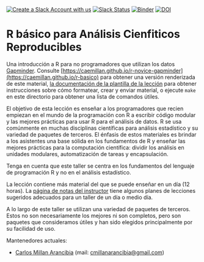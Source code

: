 [![Create a Slack Account with us](https://img.shields.io/badge/Create_Slack_Account-The_Carpentries-071159.svg)](https://slack-invite.carpentries.org/)
[![Slack Status](https://img.shields.io/badge/Slack_Channel-swc--r--gapminder-E01563.svg)](https://carpentries.slack.com/messages/C9Y0M3YKG)
[![Binder](https://mybinder.org/badge_logo.svg)](https://mybinder.org/v2/gh/swcarpentry/r-novice-gapminder/binder?urlpath=rstudio)
[![DOI](https://zenodo.org/badge/DOI/10.5281/zenodo.3265164.svg)](https://doi.org/10.5281/zenodo.3265164)

# R básico para Análisis Cienfiticos Reproducibles

Una introducción a R para no programadores que utilizan los datos [Gapminder][gapminder].
Consulte [https://caemillan.github.io/r-novice-gapminder](https://caemillan.github.io/r-basico) para obtener una versión renderizada de este material, 
[la documentación de la plantilla de la lección][lesson-example]
para obtener instrucciones sobre cómo formatear, crear y enviar material,
o ejecute `make` en este directorio para obtener una lista de comandos útiles.

El objetivo de esta lección es enseñar a los programadores que recien empiezan en el mundo de la programación con R 
a escribir código modular y las mejores prácticas para usar R para el análisis de datos.
R se usa comúnmente en muchas disciplinas científicas para análisis estadístico y su variedad de paquetes de terceros.
El énfasis de estos materiales es brindar a los asistentes una base sólida en los fundamentos de R y
enseñar las mejores prácticas para la computación científica: dividir los análisis en unidades modulares, automatización de tareas y encapsulación.

Tenga en cuenta que este taller se centra en los fundamentos del lenguaje de programación R y no en el análisis estadístico.

La lección contiene más material del que se puede enseñar en un día (12 horas).
La [página de notas del instructor]({{page.root}}/guide) tiene algunos planes de lecciones sugeridos adecuados para un taller de un día o medio día.

A lo largo de este taller se utilizan una variedad de paquetes de terceros.
Estos no son necesariamente los mejores ni son completos, 
pero son paquetes que consideramos útiles y han sido elegidos principalmente por su facilidad de uso.

Mantenedores actuales:

- [Carlos Millan Arancibia](https://github.com/caemillan) (mail: cmillanarancibia@gmail.com)

[gapminder]: https://www.gapminder.org/
[lesson-example]: https://carpentries.github.io/lesson-example
[zimmerman_naupaka]: https://carpentries.org/maintainers/#naupaka
[mawdsley_david]: https://carpentries.org/maintainers/#mawds
[oliver_jeffrey]: https://carpentries.org/maintainers/#jcoliver



